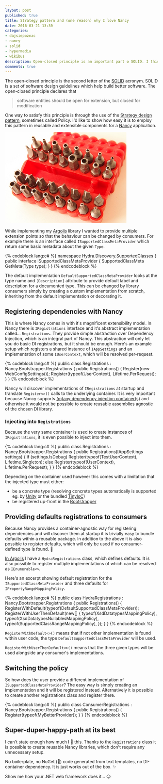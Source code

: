 ```yaml
---
layout: post
published: true
title: Strategy pattern and (one reason) why I love Nancy
date: 2016-03-21 13:30
categories:
- dajsiepoznac
- nancy
- solid
- hypermedia
- wikibus
description: Open-closed principle is an important part o SOLID. I this post I present how it can be used to achieve extensibility of a Nancy web application
comments: true
---
```


The open-closed principle is the second letter of the [SOLID][solid] acronym. SOLID is a set of software design guidelines 
which help build better software. The open-closed principle declares that

> software entities should be open for extension, but closed for modification

One way to satisfy this principle is through the use of the [Strategy design pattern][strat], sometimes called Policy. I'd
like to show how easy it is to employ this pattern in reusable and extensible components for a [Nancy][nancy] application.

<!--more-->

![screwdrivers](/uploads/2016/03/Set_of_security_screw_driver_bits.jpg)

While implementing my [Argolis][Argolis] library I wanted to provide multiple extension points so that the behaviour can
be changed by consumers. For example there is an interface called `ISupportedClassMetaProvider` which return some basic
metadata about the given `Type`. 

{% codeblock lang:c# %}
namespace Hydra.Discovery.SupportedClasses
{
    public interface ISupportedClassMetaProvider
    {
        SupportedClassMeta GetMeta(Type type);
    }
}
{% endcodeblock %}

The default implementation `DefaultSupportedClassMetaProvider` looks at the type name and `[Description]` attribute to
provide default label and description for a documented type. This can be changed by library consumers simply by creating
a custom implementation from scratch, inheriting from the default implementation or decorating it.

## Registering dependencies with Nancy

This is where Nancy comes in with it's magnificent extensibility model. In Nancy there is `IRegistrations` interface and
it's abstract implementation called... `Registrations`. They provide simple abstraction over Dependency Injection, which
is an integral part of Nancy. This abstraction will only let you do basic DI registrations, but it should be enough. Here's
an example setup which registers a shared instance of `IAppSettings` and an implementation of some `IUserContext`, which
will be resolved per-request.

{% codeblock lang:c# %}
public class Registrations : Nancy.Bootstrapper.Registrations
{
    public Registrations()
    {
        Register<IAppSettings>(new WebConfigSettings());
        Register<IUserContext>(typeof(UserContext), Lifetime.PerRequest);
    }
}
{% endcodeblock %}

Nancy will discover implementations of `IRegistrations` at startup and translate `Register<>()` calls to the underlying
container. It is very important because Nancy supports [(m)any dependency injection container(s)][container-support] and
otherwise it would not be possible to create reusable assemblies agnostic of the chosen DI library. 

### Injecting into `Registrations`

Because the very same container is used to create instances of `IRegistrations`, it is even possible to inject into them.

{% codeblock lang:c# %}
public class Registrations : Nancy.Bootstrapper.Registrations
{
    public Registrations(IAppSettings settings)
    {
        if (settings.IsDebug)
            Register<IUserContext>(typeof(TestUserContext), Lifetime.Singleton);
        else
            Register<IUserContext>(typeof(UserContext), Lifetime.PerRequest);
    }
}
{% endcodeblock %}

Depending on the container used however this comes with a limitation that the injected type must either:

* be a concrete type (resolving concrete types automatically is supported eg. by [Unity][unity] or the bundled [TinyIoC][tiny])
* be registered up-front in the [Bootstrapper][bs]

## Providing defaults registrations to consumers

Because Nancy provides a container-agnostic way for registering dependencies and will discover them at startup it is
trivially easy to bundle defaults within a reusable package. In addition to the above it is also possible to register
defaults, which will only be used if no consumer-defined type is found. :tada:

[In Argolis](https://github.com/wikibus/Argolis/blob/master/src/Lernaean.Hydra.Nancy/HydraRegistrations.cs) I have a 
`HydraRegistrations` class, which defines defaults. It is also possible to register multiple implementations of which can
be resolved as `IEnumerable<>`.

Here's an excerpt showing default registration for the `ISupportedClassMetaProvider` and three defaults for
`IPropertyRangeMappingPolicy`.

{% codeblock lang:c# %}
public class HydraRegistrations : Nancy.Bootstrapper.Registrations
{
    public Registrations()
    {
        RegisterWithDefault<ISupportedClassMetaProvider>(typeof(DefaultSupportedClassMetaProvider));
        RegisterWithUserThenDefault<IPropertyRangeMappingPolicy>(new[]
        {
            typeof(XsdDatatypesMappingPolicy),
            typeof(XsdDatatypesNullablesMappingPolicy),
            typeof(SupportedClassRangeMappingPolicy),
        });
    }
}
{% endcodeblock %}

`RegisterWithDefault<>()` means that if not other implementation is found within user code, the type `DefaultSupportedClassMetaProvider`
will be used.

`RegisterWithUserThenDefault<>()` means that the three given types will be used alongside any consumer's implementations.

## Switching the policy

So how does the user provide a different implementation of `ISupportedClassMetaProvider`? The easy way is simply creating
an implementation and it will be registered instead. Alternatively it is possible to create another registrations class
and register there.

{% codeblock lang:c# %}
public class ConsumerRegistrations : Nancy.Bootstrapper.Registrations
{
    public Registrations()
    {
        Register<ISupportedClassMetaProvider>(typeof(MyBetterProvider));
    }
}
{% endcodeblock %}

## Super-duper-happy-path at its best

I can't state enough how much I :sparkling_heart: this. Thanks to the `Registrations` class it is possible to create 
reusable Nancy libraries, which don't require any unnecessary setup. 

No boilerplate, no NuGet (:poop:) code generated from text templates, no DI-container dependency. It is just works out of
the box. :sparkles:

Show me how your .NET web framework does it... :wink:

[solid]: https://en.wikipedia.org/wiki/SOLID_(object-oriented_design)
[strat]: http://www.oodesign.com/strategy-pattern.html
[nancy]: https://github.com/NancyFx/Nancy/
[Argolis]: https://github.com/wikibus/Argolis
[bs]: https://github.com/NancyFx/Nancy/wiki/Bootstrapping-nancy
[tiny]: https://github.com/grumpydev/TinyIoC
[unity]: http://stackoverflow.com/a/3267742/1103498
[container-support]: https://github.com/NancyFx/Nancy/wiki/Container-Support